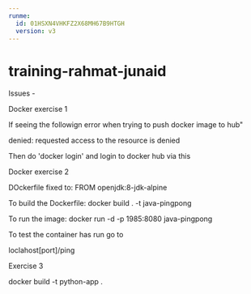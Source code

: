 ```yaml
---
runme:
  id: 01HSXN4VHKFZ2X68MH67B9HTGH
  version: v3
---
```


# training-rahmat-junaid

Issues - 



Docker exercise 1 

If seeing the followign error when trying to push docker image to hub"

denied: requested access to the resource is denied


Then do 'docker login' and login to docker hub via this 


Docker exercise 2 


DOckerfile fixed to: 
FROM openjdk:8-jdk-alpine

To build the Dockerfile:
docker build . -t java-pingpong  

To run the image:
docker run -d -p 1985:8080 java-pingpong


To test the container has run go to 

loclahost[port]/ping

Exercise 3 


 docker build -t python-app .